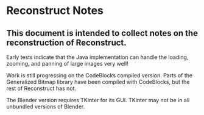 # Reconstruct Notes
## This document is intended to collect notes on the reconstruction of Reconstruct.

Early tests indicate that the Java implementation can handle the loading, zooming, and panning of large images very well!

Work is still progressing on the CodeBlocks compiled version. Parts of the Generalized Bitmap library have been compiled with CodeBlocks, but the rest of Reconstruct has not.

The Blender version requires TKinter for its GUI. TKinter may not be in all unbundled versions of Blender.
